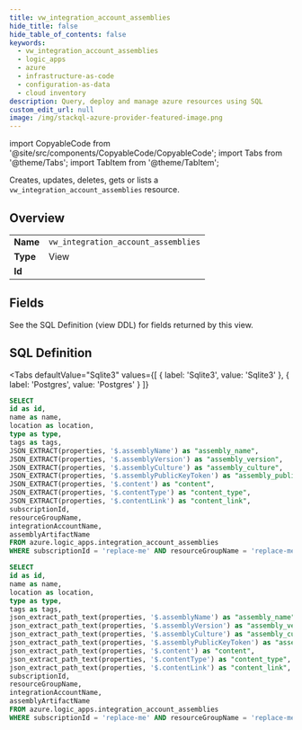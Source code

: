 ```yaml
--- 
title: vw_integration_account_assemblies
hide_title: false
hide_table_of_contents: false
keywords:
  - vw_integration_account_assemblies
  - logic_apps
  - azure
  - infrastructure-as-code
  - configuration-as-data
  - cloud inventory
description: Query, deploy and manage azure resources using SQL
custom_edit_url: null
image: /img/stackql-azure-provider-featured-image.png
---
```


import CopyableCode from '@site/src/components/CopyableCode/CopyableCode';
import Tabs from '@theme/Tabs';
import TabItem from '@theme/TabItem';

Creates, updates, deletes, gets or lists a <code>vw_integration_account_assemblies</code> resource.

## Overview
<table><tbody>
<tr><td><b>Name</b></td><td><code>vw_integration_account_assemblies</code></td></tr>
<tr><td><b>Type</b></td><td>View</td></tr>
<tr><td><b>Id</b></td><td><CopyableCode code="azure.logic_apps.vw_integration_account_assemblies" /></td></tr>
</tbody></table>

## Fields

See the SQL Definition (view DDL) for fields returned by this view.

## SQL Definition

<Tabs
defaultValue="Sqlite3"
values={[
{ label: 'Sqlite3', value: 'Sqlite3' },
{ label: 'Postgres', value: 'Postgres' }
]}
>
<TabItem value="Sqlite3">

```sql
SELECT
id as id,
name as name,
location as location,
type as type,
tags as tags,
JSON_EXTRACT(properties, '$.assemblyName') as "assembly_name",
JSON_EXTRACT(properties, '$.assemblyVersion') as "assembly_version",
JSON_EXTRACT(properties, '$.assemblyCulture') as "assembly_culture",
JSON_EXTRACT(properties, '$.assemblyPublicKeyToken') as "assembly_public_key_token",
JSON_EXTRACT(properties, '$.content') as "content",
JSON_EXTRACT(properties, '$.contentType') as "content_type",
JSON_EXTRACT(properties, '$.contentLink') as "content_link",
subscriptionId,
resourceGroupName,
integrationAccountName,
assemblyArtifactName
FROM azure.logic_apps.integration_account_assemblies
WHERE subscriptionId = 'replace-me' AND resourceGroupName = 'replace-me' AND integrationAccountName = 'replace-me';
```

</TabItem>
<TabItem value="Postgres">

```sql
SELECT
id as id,
name as name,
location as location,
type as type,
tags as tags,
json_extract_path_text(properties, '$.assemblyName') as "assembly_name",
json_extract_path_text(properties, '$.assemblyVersion') as "assembly_version",
json_extract_path_text(properties, '$.assemblyCulture') as "assembly_culture",
json_extract_path_text(properties, '$.assemblyPublicKeyToken') as "assembly_public_key_token",
json_extract_path_text(properties, '$.content') as "content",
json_extract_path_text(properties, '$.contentType') as "content_type",
json_extract_path_text(properties, '$.contentLink') as "content_link",
subscriptionId,
resourceGroupName,
integrationAccountName,
assemblyArtifactName
FROM azure.logic_apps.integration_account_assemblies
WHERE subscriptionId = 'replace-me' AND resourceGroupName = 'replace-me' AND integrationAccountName = 'replace-me';
```

</TabItem>
</Tabs>

